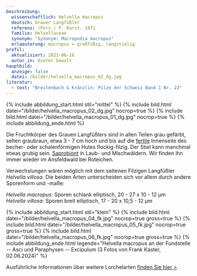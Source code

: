 ```yaml
---
beschreibung:
  wissenschaftlich: Helvella macropus
  deutsch: Grauer Langfüßler
  referenz: (Pers.) P. Karst. 1871
  familie: Helvellaceae
  synonym: "Synonym: Macropodia macropus"
  erlaeuterung: macropus = großfüßig, langstielig
profil:
  aktualisiert: 2021-06-16
  autor_in: Dieter Gewalt
hauptbild:
  anzeige: false
  datei: /bilder/helvella_macropus_02_dg.jpg
literatur:
  - text: "Breitenbach & Kränzlin: Pilze der Schweiz Band 1 Nr. 22"
---
```

{% include abbildung_start.html stil="mittel" %}
{% include bild.html datei="/bilder/helvella_macropus_02_dg.jpg" nocrop=true %}
{% include bild.html datei="/bilder/helvella_macropus_01_dg.jpg" nocrop=true %}
{% include abbildung_ende.html %}

Die Fruchtkörper des Grauen Langfüßlers sind in allen Teilen grau gefärbt, selten graubraun, etwa 3 - 7 cm hoch und bis auf die [fertile](fertil "Glossar") Innenseite des becher- oder schalenförmigen Hutes flockig-filzig. Der Stiel kann manchmal etwas grubig sein. [Saprobiont](saprobiontisch "Glossar") in Laub- und Mischwäldern. Wir finden ihn immer wieder im Ansfeldwald bei Roteichen. 

Verwechslungen wären möglich mit dem seltenen Filzigen Langfüßler *Helvella villosa*. Die beiden Arten unterscheiden sich vor allem durch andere Sporenform und -maße:



*Helvella macropus:* Sporen schlank elliptisch, 20 - 27 x 10 - 12 µm\
*Helvella villosa:* Sporen breit elliptisch, 17 - 20 x 10,5 - 12 µm

{% include abbildung_start.html stil="klein" %}
{% include bild.html datei="/bilder/helvella_macropus_04_fk.jpg" nocrop=true gross=true %}
{% include bild.html datei="/bilder/helvella_macropus_05_fk.jpg" nocrop=true gross=true %}
{% include bild.html datei="/bilder/helvella_macropus_06_fk.jpg" nocrop=true gross=true %}
{% include abbildung_ende.html legende="Helvella macropus an der Fundstelle -- Asci und Paraphysen -- Excipulum (3 Fotos von Frank Kaster, 02.06.2024)" %}

Ausführliche Informationen über weitere Lorchelarten [finden Sie hier >](/verwandt/lorcheln)